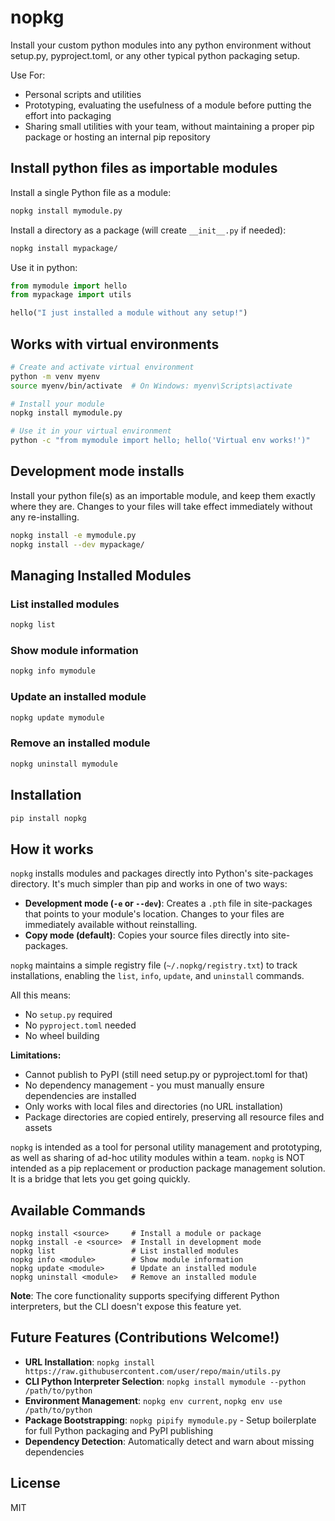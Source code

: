 # nopkg 

Install your custom python modules into any python environment without setup.py, pyproject.toml, or any other typical python packaging setup. 

Use For:

- Personal scripts and utilities 
- Prototyping, evaluating the usefulness of a module before putting the effort into packaging
- Sharing small utilities with your team, without maintaining a proper pip package or hosting an internal pip repository

## Install python files as importable modules

Install a single Python file as a module:

```sh
nopkg install mymodule.py 
```

Install a directory as a package (will create `__init__.py` if needed):

```sh
nopkg install mypackage/
```

Use it in python:

```py
from mymodule import hello
from mypackage import utils

hello("I just installed a module without any setup!")
```

## Works with virtual environments

```sh
# Create and activate virtual environment
python -m venv myenv
source myenv/bin/activate  # On Windows: myenv\Scripts\activate

# Install your module
nopkg install mymodule.py

# Use it in your virtual environment
python -c "from mymodule import hello; hello('Virtual env works!')"
```

## Development mode installs 

Install your python file(s) as an importable module, and keep them exactly where they are. Changes to
your files will take effect immediately without any re-installing.

```sh
nopkg install -e mymodule.py
nopkg install --dev mypackage/
```


## Managing Installed Modules

### List installed modules
```sh
nopkg list
```

### Show module information
```sh
nopkg info mymodule
```

### Update an installed module
```sh
nopkg update mymodule
```

### Remove an installed module
```sh
nopkg uninstall mymodule
```

## Installation

```sh
pip install nopkg
```

## How it works

`nopkg` installs modules and packages directly into Python's site-packages directory. It's much simpler than pip and works in one of two ways:

- **Development mode (`-e` or `--dev`)**: Creates a `.pth` file in site-packages that points to your module's location. Changes to your files are immediately available without reinstalling.
- **Copy mode (default)**: Copies your source files directly into site-packages.

`nopkg` maintains a simple registry file (`~/.nopkg/registry.txt`) to track installations, enabling the `list`, `info`, `update`, and `uninstall` commands.

All this means:

- No `setup.py` required
- No `pyproject.toml` needed
- No wheel building

**Limitations:**

- Cannot publish to PyPI (still need setup.py or pyproject.toml for that)
- No dependency management - you must manually ensure dependencies are installed
- Only works with local files and directories (no URL installation)
- Package directories are copied entirely, preserving all resource files and assets

`nopkg` is intended as a tool for personal utility management and prototyping, as well as sharing of ad-hoc utility modules within a team. `nopkg` is NOT intended as a pip replacement or production package management solution. It is a bridge that lets you get going quickly.

## Available Commands

```
nopkg install <source>     # Install a module or package
nopkg install -e <source>  # Install in development mode  
nopkg list                 # List installed modules
nopkg info <module>        # Show module information
nopkg update <module>      # Update an installed module
nopkg uninstall <module>   # Remove an installed module
```

**Note**: The core functionality supports specifying different Python interpreters, but the CLI doesn't expose this feature yet.

## Future Features (Contributions Welcome!)

- **URL Installation**: `nopkg install https://raw.githubusercontent.com/user/repo/main/utils.py`
- **CLI Python Interpreter Selection**: `nopkg install mymodule --python /path/to/python`
- **Environment Management**: `nopkg env current`, `nopkg env use /path/to/python`
- **Package Bootstrapping**: `nopkg pipify mymodule.py` - Setup boilerplate for full Python packaging and PyPI publishing
- **Dependency Detection**: Automatically detect and warn about missing dependencies

## License

MIT

